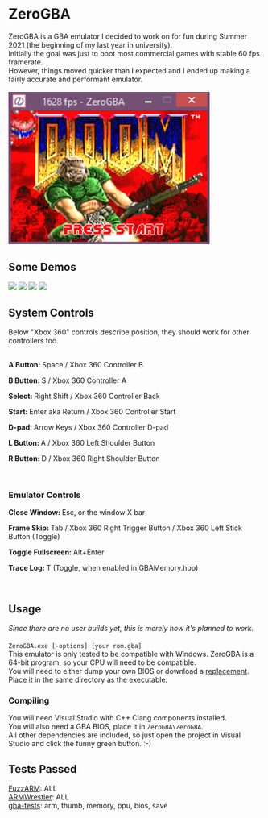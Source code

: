 <h1>ZeroGBA</h1>
ZeroGBA is a GBA emulator I decided to work on for fun during Summer 2021 (the beginning of my last year in university).<br>
Initially the goal was just to boot most commercial games with stable 60 fps framerate.<br>
However, things moved quicker than I expected and I ended up making a fairly accurate and performant emulator.<br><br>
<img src="/ZeroGBA/non-code/screenshots/doom.png" width="400">
<h2>Some Demos</h2>
  <p float="left">
    <img src="/ZeroGBA/non-code/screenshots/m7Demo.gif" width="400">
    <img src="/ZeroGBA/non-code/screenshots/mmbn.gif" width="400">
    <img src="/ZeroGBA/non-code/screenshots/kirby.gif" width="400">
    <img src="/ZeroGBA/non-code/screenshots/armwrestler pass.gif" width="400">
  </p>
<h2>System Controls</h2>
  Below "Xbox 360" controls describe position, they should work for other controllers too.<br><br>
  <p><b>A Button: </b>Space / Xbox 360 Controller B</p>
  <p><b>B Button: </b>S / Xbox 360 Controller A</p>
  <p><b>Select: </b>Right Shift / Xbox 360 Controller Back</p>
  <p><b>Start: </b>Enter aka Return / Xbox 360 Controller Start</p>
  <p><b>D-pad: </b>Arrow Keys / Xbox 360 Controller D-pad</p>
  <p><b>L Button: </b>A / Xbox 360 Left Shoulder Button</p>
  <p><b>R Button: </b>D / Xbox 360 Right Shoulder Button</p><br>
<h3>Emulator Controls</h3>
  <p><b>Close Window: </b>Esc, or the window X bar</p>
  <p><b>Frame Skip: </b>Tab / Xbox 360 Right Trigger Button / Xbox 360 Left Stick Button (Toggle)</p>
  <p><b>Toggle Fullscreen: </b>Alt+Enter</p>
  <p><b>Trace Log: </b>T (Toggle, when enabled in GBAMemory.hpp)</p><br>
  <h2>Usage</h2>
  <i>Since there are no user builds yet, this is merely how it's planned to work.</i><br><br>
  <code>ZeroGBA.exe [-options] [your rom.gba]</code><br>
  This emulator is only tested to be compatible with Windows. ZeroGBA is a 64-bit program, so your CPU will need to be compatible.<br>
  You will need to either dump your own BIOS or download a <a href="https://github.com/Nebuleon/ReGBA/blob/master/bios/gba_bios.bin">replacement</a>.<br>
  Place it in the same directory as the executable.<br>
<h3>Compiling</h3>
  You will need Visual Studio with C++ Clang components installed.<br>
  You will also need a GBA BIOS, place it in <code>ZeroGBA\ZeroGBA</code>.<br>
  All other dependencies are included, so just open the project in Visual Studio and click the funny green button.  :-)<br>
<h2>Tests Passed</h2>
  <a href="https://github.com/DenSinH/FuzzARM">FuzzARM</a>: ALL<br>
  <a href="https://github.com/destoer/armwrestler-gba-fixed">ARMWrestler</a>: ALL<br>
  <a href="https://github.com/jsmolka/gba-tests">gba-tests</a>: arm, thumb, memory, ppu, bios, save<br>
